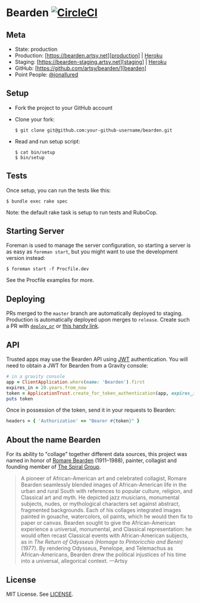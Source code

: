 # Bearden [![CircleCI][badge]][circleci]

## Meta

* State: production
* Production: [https://bearden.artsy.net][production] | [Heroku][production_heroku]
* Staging: [https://bearden-staging.artsy.net][staging] | [Heroku][staging_heroku]
* GitHub: [https://github.com/artsy/bearden/][bearden]
* Point People: [@jonallured][jonallured]

## Setup

* Fork the project to your GitHub account

* Clone your fork:
  ```
  $ git clone git@github.com:your-github-username/bearden.git
  ```

* Read and run setup script:
  ```
  $ cat bin/setup
  $ bin/setup
  ```

## Tests

Once setup, you can run the tests like this:

```
$ bundle exec rake spec
```

Note: the default rake task is setup to run tests and RuboCop.

## Starting Server

Foreman is used to manage the server configuration, so starting a server is as
easy as `foreman start`, but you might want to use the development version
instead:

```
$ foreman start -f Procfile.dev
```

See the Procfile examples for more.

## Deploying

PRs merged to the `master` branch are automatically deployed to staging.
Production is automatically deployed upon merges to `release`. Create such a PR
with [`deploy_pr`][deploy_pr] or [this handy link][deploy].

## API

Trusted apps may use the Bearden API using [JWT](https://jwt.io/) authentication. You will need to obtain a JWT for Bearden from a Gravity console:

```ruby
# in a gravity console
app = ClientApplication.where(name: 'Bearden').first
expires_in = 20.years.from_now
token = ApplicationTrust.create_for_token_authentication(app, expires_in: expires_in)
puts token
```

Once in possession of the token, send it in your requests to Bearden:

```ruby
headers = { 'Authorization' => "Bearer #{token}" }
```

## About the name Bearden

For its ability to "collage" together different data sources, this project was
named in honor of [Romare Bearden][romare] (1911–1988), painter, collagist and
founding member of [The Spiral Group][spiral].

> A pioneer of African-American art and celebrated collagist, Romare Bearden
> seamlessly blended images of African-American life in the urban and rural
> South with references to popular culture, religion, and Classical art and
> myth. He depicted jazz musicians, monumental subjects, nudes, or mythological
> characters set against abstract, fragmented backgrounds. Each of his collages
> integrated images painted in gouache, watercolors, oil paints, which he would
> then fix to paper or canvas. Bearden sought to give the African-American
> experience a universal, monumental, and Classical representation: he would
> often recast Classical events with African-American subjects, as in _The
> Return of Odysseus (Homage to Pintoricchio and Benin)_ (1977). By rendering
> Odysseus, Penelope, and Telemachus as African-Americans, Bearden drew the
> political injustices of his time into a universal, allegorical context. —Artsy

## License

MIT License. See [LICENSE](LICENSE).

[badge]: https://circleci.com/gh/artsy/bearden.svg?style=svg&circle-token=d5dcd30a0660190450379057eead64bbb53e00b8
[circleci]: https://circleci.com/gh/artsy/bearden/
[production]: https://bearden.artsy.net
[production_heroku]: https://dashboard.heroku.com/apps/bearden-production
[staging]: https://bearden-staging.artsy.net
[staging_heroku]: https://dashboard.heroku.com/apps/bearden-staging
[bearden]: https://github.com/artsy/bearden
[jonallured]: https://github.com/jonallured
[deploy_pr]: https://github.com/jonallured/deploy_pr
[deploy]: https://github.com/artsy/bearden/compare/release...master?expand=1
[romare]: https://www.artsy.net/artist/romare-bearden
[spiral]: https://www.artsy.net/gene/spiral-group

